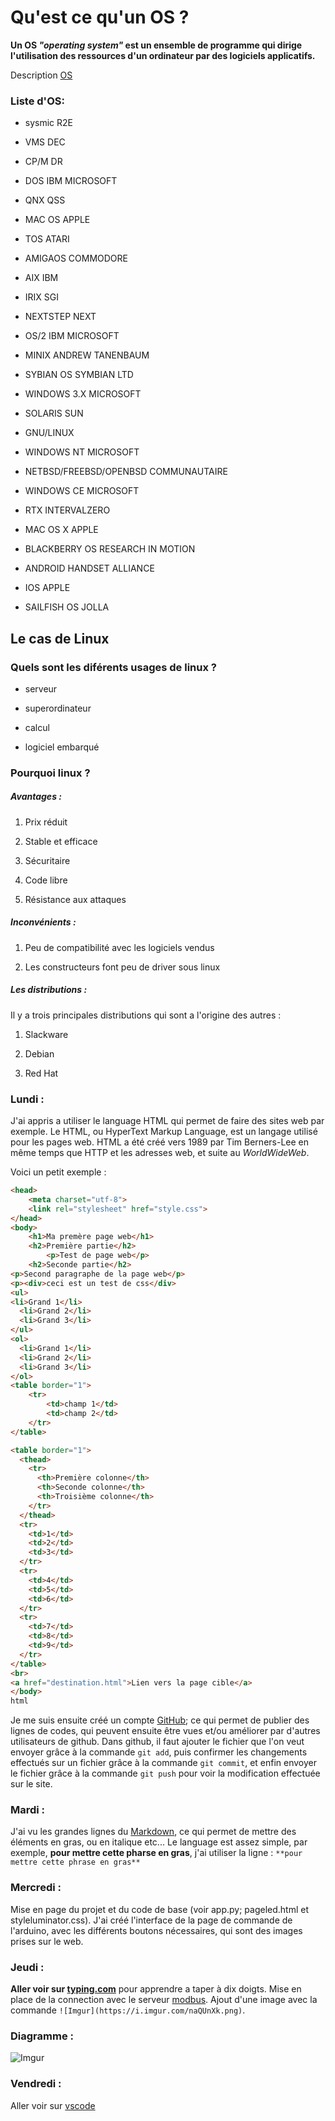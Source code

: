 Qu'est ce qu'un OS ?
==================
**__Un OS__ *"operating system"* __est un ensemble de programme qui dirige l'utilisation des ressources d'un ordinateur par des logiciels applicatifs.__**

Description [OS](https://fr.wikipedia.org/wiki/Syst%C3%A8me_d%27exploitation)

### Liste d'OS:
* sysmic R2E

* VMS DEC

* CP/M DR

* DOS IBM MICROSOFT

* QNX QSS

* MAC OS APPLE

* TOS ATARI

* AMIGAOS COMMODORE

* AIX IBM

* IRIX SGI

* NEXTSTEP NEXT

* OS/2 IBM MICROSOFT

* MINIX ANDREW TANENBAUM

* SYBIAN OS SYMBIAN LTD

* WINDOWS 3.X MICROSOFT

* SOLARIS SUN

* GNU/LINUX

* WINDOWS NT MICROSOFT

* NETBSD/FREEBSD/OPENBSD COMMUNAUTAIRE

* WINDOWS CE MICROSOFT

* RTX INTERVALZERO

* MAC OS X APPLE

* BLACKBERRY OS RESEARCH IN MOTION

* ANDROID HANDSET ALLIANCE

* IOS APPLE

* SAILFISH OS JOLLA

## Le cas de Linux

### Quels sont les diférents usages de linux ?

* serveur

* superordinateur

* calcul

* logiciel embarqué



### Pourquoi linux ?

##### Avantages :

1. Prix réduit

2. Stable et efficace

3. Sécuritaire

4. Code libre

5. Résistance aux attaques

##### Inconvénients : 

1. Peu de compatibilité avec les logiciels vendus

2. Les constructeurs font peu de driver sous linux

##### Les distributions :

Il y a trois principales distributions qui sont a l'origine des autres :

1. Slackware

2. Debian

3. Red Hat

### Lundi :

J'ai appris a utiliser le language HTML qui permet de faire des sites web par exemple. Le HTML, ou HyperText Markup Language, est un langage utilisé pour les pages web. HTML a été créé vers 1989 par Tim Berners-Lee en même temps que HTTP et les adresses web, et suite au *WorldWideWeb*.

Voici un petit exemple :

```html
<head>
    <meta charset="utf-8">
	<link rel="stylesheet" href="style.css">
</head>
<body>
    <h1>Ma premère page web</h1>
    <h2>Première partie</h2>
        <p>Test de page web</p>
    <h2>Seconde partie</h2>
<p>Second paragraphe de la page web</p>
<p><div>ceci est un test de css</div> 
<ul>
<li>Grand 1</li>
  <li>Grand 2</li>
  <li>Grand 3</li>
</ul>
<ol>
  <li>Grand 1</li>
  <li>Grand 2</li>
  <li>Grand 3</li>
</ol>
<table border="1">
    <tr>
        <td>champ 1</td>
        <td>champ 2</td>
    </tr>
</table>

<table border="1">
  <thead>
    <tr>
      <th>Première colonne</th>
      <th>Seconde colonne</th>
      <th>Troisième colonne</th>
    </tr>
  </thead>
  <tr>
    <td>1</td>
    <td>2</td>
    <td>3</td>
  </tr>
  <tr>
    <td>4</td>
    <td>5</td>
    <td>6</td>
  </tr>
  <tr>
    <td>7</td>
    <td>8</td>
    <td>9</td>
  </tr>
</table>
<br>
<a href="destination.html">Lien vers la page cible</a>
</body>
html
```

Je me suis ensuite créé un compte [GitHub](https://github.com/); ce qui permet de publier des lignes de codes, qui peuvent ensuite être vues et/ou améliorer par d'autres utilisateurs de github.
Dans github, il faut ajouter le fichier que l'on veut envoyer grâce à la commande `git add`, puis confirmer les changements effectués sur un fichier grâce à la commande `git commit`, et enfin envoyer le fichier grâce à la commande `git push` pour voir la modification effectuée sur le site.

### Mardi :

J'ai vu les grandes lignes du [Markdown](https://fr.wikipedia.org/wiki/Markdown), ce qui permet de mettre des éléments en gras, ou en italique etc... Le language est assez simple, par exemple, **pour mettre cette pharse en gras**, j'ai utiliser la ligne : `**pour mettre cette phrase en gras**`

### Mercredi :

Mise en page du projet et du code de base (voir app.py; pageled.html et styleluminator.css). J'ai créé l'interface de la page de commande de l'arduino, avec les différents boutons nécessaires, qui sont des images prises sur le web.

### Jeudi :

**Aller voir sur [typing.com](https://www.typing.com/)** pour apprendre a taper à dix doigts.
Mise en place de la connection avec le serveur [modbus](https://github.com/stephane/modbusino/). Ajout d'une image avec la commande `![Imgur](https://i.imgur.com/naQUnXk.png)`.

### Diagramme :

![Imgur](https://i.imgur.com/naQUnXk.png)

### Vendredi :

Aller voir sur [vscode]()